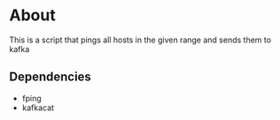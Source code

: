 # About

This is a script that pings all hosts in the given range and sends them to kafka

## Dependencies

* fping
* kafkacat
